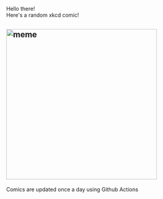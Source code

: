 Hello there! <br>Here's a random xkcd comic!<br>
## <img src="https://imgs.xkcd.com/comics/local_news.png" alt="meme" width="400"/><br>
Comics are updated once a day using Github Actions